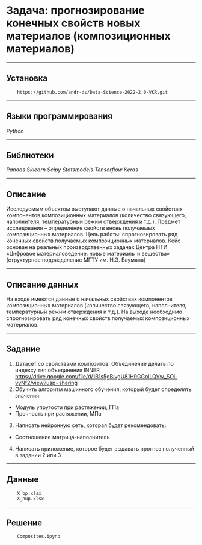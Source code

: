 # Задача: прогнозирование конечных свойств новых материалов (композиционных материалов) 
____
## Установка
```
    https://github.com/andr-ds/Data-Science-2022-2.0-VKR.git
```
____
## Языки программирования
*Python*
____
## Библиотеки
*Pandas* *Sklearn* *Scipy* *Statsmodels* *Tensorflow* *Keras*
____
## Описание
Исследуемым объектом выступают данные о начальных свойствах компонентов композиционных материалов 
(количество связующего, наполнителя, температурный режим отверждения и т.д.).
Предмет исследования – определение свойств вновь получаемых композиционных материалов.
Цель работы: спрогнозировать ряд конечных свойств получаемых композиционных материалов. Кейс основан на реальных производственных задачах Центра НТИ «Цифровое материаловедение: новые материалы и вещества» (структурное подразделение МГТУ им. Н.Э. Баумана)
____
## Описание данных
На входе имеются данные о начальных свойствах компонентов композиционных материалов (количество связующего, наполнителя, температурный режим отверждения и т.д.). На выходе необходимо спрогнозировать ряд конечных свойств получаемых композиционных материалов.
____
## Задание 
1.	Датасет со свойствами композитов. Объединение делать по индексу тип объединения INNER
https://drive.google.com/file/d/1B1s5gBlvgU81H9GGolLQVw_SOi-vyNf2/view?usp=sharing
2.	Обучить алгоритм машинного обучения, который будет определять значения:
-	Модуль упругости при растяжении, ГПа
-	Прочность при растяжении, МПа
3.	Написать нейронную сеть, которая будет рекомендовать:
-	Соотношение матрица-наполнитель
4.	Написать приложение, которое будет выдавать прогноз полученный в задании 2 или 3 

____
## Данные 
```
    X_bp.xlsx
    X_nup.xlsx
```
____
## Решение 
```
    Composites.ipynb
